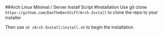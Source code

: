 ##Arch Linux Minimal / Server Install Script
#Installation
Use git clone ```https://github.com/DanTheDevStuff/Arch-Install``` to clone the repo to your installer

Then use ```sh /Arch-Install/install.sh``` to begin the installation
